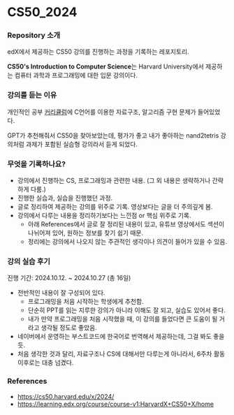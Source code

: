 # CS50_2024

### Repository 소개

edX에서 제공하는 CS50 강의를 진행하는 과정을 기록하는 레포지토리.

**CS50's Introduction to Computer Science**는 Harvard University에서 제공하는 컴퓨터 과학과 프로그래밍에 대한 입문 강의이다.

### 강의를 듣는 이유

개인적인 공부 [커리큘럼](https://gist.github.com/bondit-sijunyang/4482e77bd22e584d8d1e09e108023f17)에 C언어를 이용한 자료구조, 알고리즘 구현 문제가 들어있었다.
 
GPT가 추천해줘서 CS50을 찾아보았는데, 평가가 좋고 내가 좋아하는 nand2tetris 강의처럼 과제가 포함된 실습형 강의라서 듣게 되었다. 

### 무엇을 기록하나요?

- 강의에서 진행하는 CS, 프로그래밍과 관련한 내용. (그 외 내용은 생략하거나 간략하게 다룸.)
- 진행한 실습과, 실습을 진행했던 과정.
- 글로 정리하여 제공하는 강의를 위주로 기록. 영상보다는 글을 더 주의깊게 봄.
- 강의에서 다루는 내용을 정리하기보다는 느낀점 or 핵심 위주로 기록.
  - 아래 References에서 글로 잘 정리된 내용이 있고, 유튜브 영상에서도 섹션이 나뉘어져 있어, 원하는 정보를 찾기 쉽기 때문.
  - 정리에는 강의에서 나오지 않는 주관적인 생각이나 의견이 들어가 있을 수 있음.

### 강의 실습 후기

진행 기간: 2024.10.12. ~ 2024.10.27 (총 16일)

- 전반적인 내용이 잘 구성되어 있다.
  - 프로그래밍을 처음 시작하는 학생에게 추천함.
  - 단순히 PPT를 읽는 지루한 강의가 아니라 이해도 잘 되고, 실습도 있어서 좋다.
  - 내가 만약 프로그래밍을 처음 시작했을 때, 이 강의를 들었다면 큰 도움이 될 거라고 생각될 정도로 좋았음.
- 네이버에서 운영하는 부스트코드에 한국어로 번역해서 제공하는데, 그걸 봐도 좋을듯.
- 처음 생각한 것과 달리, 자료구조나 CS에 대해서만 다루는게 아니라서, 6주차 활동 이후로는 대충 넘겼다.

### References

- https://cs50.harvard.edu/x/2024/
- https://learning.edx.org/course/course-v1:HarvardX+CS50+X/home
